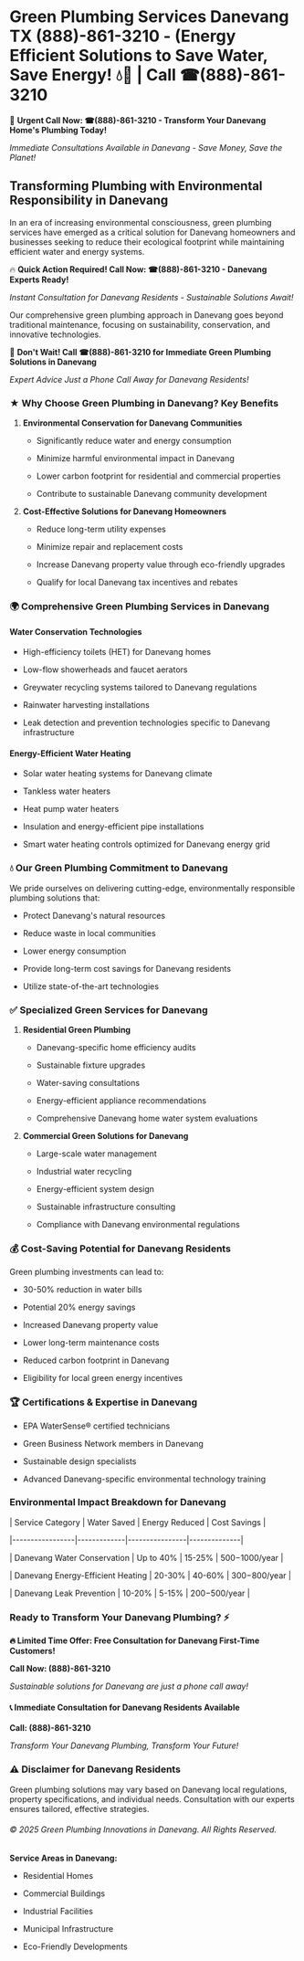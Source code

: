 # Green Plumbing Services Danevang TX (888)-861-3210 - (Energy Efficient Solutions to Save Water, Save Energy! 💧🌿 | Call ☎(888)-861-3210

🚨 **Urgent Call Now: ☎(888)-861-3210 - Transform Your Danevang Home's Plumbing Today!**
*Immediate Consultations Available in Danevang - Save Money, Save the Planet!*

## Transforming Plumbing with Environmental Responsibility in Danevang

In an era of increasing environmental consciousness, green plumbing services have emerged as a critical solution for Danevang homeowners and businesses seeking to reduce their ecological footprint while maintaining efficient water and energy systems. 

🔥 **Quick Action Required! Call Now: ☎(888)-861-3210 - Danevang Experts Ready!**
*Instant Consultation for Danevang Residents - Sustainable Solutions Await!*

Our comprehensive green plumbing approach in Danevang goes beyond traditional maintenance, focusing on sustainability, conservation, and innovative technologies.

🚨 **Don't Wait! Call ☎(888)-861-3210 for Immediate Green Plumbing Solutions in Danevang**
*Expert Advice Just a Phone Call Away for Danevang Residents!*

### ★ Why Choose Green Plumbing in Danevang? Key Benefits

1. **Environmental Conservation for Danevang Communities** 
   - Significantly reduce water and energy consumption
   - Minimize harmful environmental impact in Danevang
   - Lower carbon footprint for residential and commercial properties
   - Contribute to sustainable Danevang community development

2. **Cost-Effective Solutions for Danevang Homeowners** 
   - Reduce long-term utility expenses
   - Minimize repair and replacement costs
   - Increase Danevang property value through eco-friendly upgrades
   - Qualify for local Danevang tax incentives and rebates

### 🌍 Comprehensive Green Plumbing Services in Danevang

#### Water Conservation Technologies
- High-efficiency toilets (HET) for Danevang homes
- Low-flow showerheads and faucet aerators
- Greywater recycling systems tailored to Danevang regulations
- Rainwater harvesting installations
- Leak detection and prevention technologies specific to Danevang infrastructure

#### Energy-Efficient Water Heating
- Solar water heating systems for Danevang climate
- Tankless water heaters
- Heat pump water heaters
- Insulation and energy-efficient pipe installations
- Smart water heating controls optimized for Danevang energy grid

### 💧 Our Green Plumbing Commitment to Danevang

We pride ourselves on delivering cutting-edge, environmentally responsible plumbing solutions that:
- Protect Danevang's natural resources
- Reduce waste in local communities
- Lower energy consumption
- Provide long-term cost savings for Danevang residents
- Utilize state-of-the-art technologies

### ✅ Specialized Green Services for Danevang

1. **Residential Green Plumbing**
   - Danevang-specific home efficiency audits
   - Sustainable fixture upgrades
   - Water-saving consultations
   - Energy-efficient appliance recommendations
   - Comprehensive Danevang home water system evaluations

2. **Commercial Green Solutions for Danevang**
   - Large-scale water management
   - Industrial water recycling
   - Energy-efficient system design
   - Sustainable infrastructure consulting
   - Compliance with Danevang environmental regulations

### 💰 Cost-Saving Potential for Danevang Residents

Green plumbing investments can lead to:
- 30-50% reduction in water bills
- Potential 20% energy savings
- Increased Danevang property value
- Lower long-term maintenance costs
- Reduced carbon footprint in Danevang
- Eligibility for local green energy incentives

### 🏆 Certifications & Expertise in Danevang

- EPA WaterSense® certified technicians
- Green Business Network members in Danevang
- Sustainable design specialists
- Advanced Danevang-specific environmental technology training

### Environmental Impact Breakdown for Danevang

| Service Category | Water Saved | Energy Reduced | Cost Savings |
|-----------------|-------------|----------------|--------------|
| Danevang Water Conservation | Up to 40% | 15-25% | $500-$1000/year |
| Danevang Energy-Efficient Heating | 20-30% | 40-60% | $300-$800/year |
| Danevang Leak Prevention | 10-20% | 5-15% | $200-$500/year |

### Ready to Transform Your Danevang Plumbing? ⚡

**🔥 Limited Time Offer: Free Consultation for Danevang First-Time Customers!**

**Call Now: (888)-861-3210**
*Sustainable solutions for Danevang are just a phone call away!*

#### 📞 Immediate Consultation for Danevang Residents Available

**Call: (888)-861-3210**
*Transform Your Danevang Plumbing, Transform Your Future!*

### ⚠️ Disclaimer for Danevang Residents

Green plumbing solutions may vary based on Danevang local regulations, property specifications, and individual needs. Consultation with our experts ensures tailored, effective strategies.

###### © 2025 Green Plumbing Innovations in Danevang. All Rights Reserved.

**Service Areas in Danevang:** 
- Residential Homes
- Commercial Buildings
- Industrial Facilities
- Municipal Infrastructure
- Eco-Friendly Developments